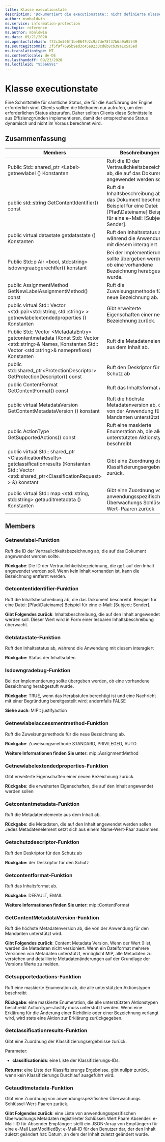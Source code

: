 ```yaml
---
title: Klasse executionstate
description: 'Dokumentiert die executionstate:: nicht definierte Klasse des Microsoft Information Protection (MIP) SDK.'
author: msmbaldwin
ms.service: information-protection
ms.topic: reference
ms.author: mbaldwin
ms.date: 09/21/2020
ms.openlocfilehash: f73c3e366f1be0647d2c9a7de78f37b6a9a95549
ms.sourcegitcommit: 3f5f9f7695b9ed3c45e9230cd8b8cb39a1c5a5ed
ms.translationtype: MT
ms.contentlocale: de-DE
ms.lasthandoff: 09/23/2020
ms.locfileid: "95566991"
---
```

# <a name="class-executionstate"></a>Klasse executionstate 
Eine Schnittstelle für sämtliche Status, die für die Ausführung der Engine erforderlich sind.
Clients sollten die Methoden nur aufrufen, um den erforderlichen Status abzurufen. Daher sollten Clients diese Schnittstelle aus Effizienzgründen implementieren, damit der entsprechende Status dynamisch und nicht im Voraus berechnet wird.
  
## <a name="summary"></a>Zusammenfassung
 Members                        | Beschreibungen                                
--------------------------------|---------------------------------------------
Public Std:: shared_ptr \<Label\> getnewlabel () Konstanten  |  Ruft die ID der Vertraulichkeitsbezeichnung ab, die auf das Dokument angewendet werden sollte.
public std::string GetContentIdentifier() const  |  Ruft die Inhaltsbeschreibung ab, die das Dokument beschreibt. Beispiel für eine Datei: [Pfad\Dateiname] Beispiel für eine e-Mail: [Subject: Sender].
public virtual datastate getdatastate () Konstanten  |  Ruft den Inhaltsstatus ab, während die Anwendung mit diesem interagiert
Public Std::p Air \<bool, std::string\> isdowngraabgerechtfer() konstant  |  Bei der Implementierung sollte übergeben werden, ob eine vorhandene Bezeichnung herabgestuft wurde.
public AssignmentMethod GetNewLabelAssignmentMethod() const  |  Ruft die Zuweisungsmethode für die neue Bezeichnung ab.
public virtual Std:: Vector \<std::pair\<std::string, std::string\> \> getnewlabelextendedproperties () Konstanten  |  Gibt erweiterte Eigenschaften einer neuen Bezeichnung zurück.
Public Std:: Vector \<MetadataEntry\> getcontentmetadata (Konst Std:: Vector \<std::string\>& Names, Konstanten Std:: Vector \<std::string\>& nameprefixes) Konstanten  |  Ruft die Metadatenelemente aus dem Inhalt ab.
public std::shared_ptr\<ProtectionDescriptor\> GetProtectionDescriptor() const  |  Ruft den Deskriptor für den Schutz ab
public ContentFormat GetContentFormat() const  |  Ruft das Inhaltsformat ab.
public virtual MetadataVersion GetContentMetadataVersion () konstant  |  Ruft die höchste Metadatenversion ab, die von der Anwendung für den Mandanten unterstützt wird.
public ActionType GetSupportedActions() const  |  Ruft eine maskierte Enumeration ab, die alle unterstützten Aktionstypen beschreibt
public virtual Std:: shared_ptr \<ClassificationResults\> getclassificationresults (Konstanten Std:: Vector \<std::shared_ptr\<ClassificationRequest\> \> &) konstant  |  Gibt eine Zuordnung der Klassifizierungsergebnisse zurück.
public virtual Std:: map \<std::string, std::string\> getauditmetadata () Konstanten  |  Gibt eine Zuordnung von anwendungsspezifischen Überwachungs Schlüssel-Wert-Paaren zurück.
  
## <a name="members"></a>Members
  
### <a name="getnewlabel-function"></a>Getnewlabel-Funktion
Ruft die ID der Vertraulichkeitsbezeichnung ab, die auf das Dokument angewendet werden sollte.

  
**Rückgabe**: Die ID der Vertraulichkeitsbezeichnung, die ggf. auf den Inhalt angewendet werden soll. Wenn kein Inhalt vorhanden ist, kann die Bezeichnung entfernt werden.
  
### <a name="getcontentidentifier-function"></a>Getcontentidentifier-Funktion
Ruft die Inhaltsbeschreibung ab, die das Dokument beschreibt. Beispiel für eine Datei: [Pfad\Dateiname] Beispiel für eine e-Mail: [Subject: Sender].

  
**Gibt Folgendes zurück**: Inhaltsbeschreibung, die auf den Inhalt angewendet werden soll.
Dieser Wert wird in Form einer lesbaren Inhaltsbeschreibung überwacht.
  
### <a name="getdatastate-function"></a>Getdatastate-Funktion
Ruft den Inhaltsstatus ab, während die Anwendung mit diesem interagiert

  
**Rückgabe:** Status der Inhaltsdaten
  
### <a name="isdowngradejustified-function"></a>Isdowngradebug-Funktion
Bei der Implementierung sollte übergeben werden, ob eine vorhandene Bezeichnung herabgestuft wurde.

  
**Rückgabe:** TRUE, wenn das Herabstufen berechtigt ist und eine Nachricht mit einer Begründung bereitgestellt wird; andernfalls FALSE 
  
**Siehe auch**: MIP:: justifyaction
  
### <a name="getnewlabelassignmentmethod-function"></a>Getnewlabelaccessmentmethod-Funktion
Ruft die Zuweisungsmethode für die neue Bezeichnung ab.

  
**Rückgabe**: Zuweisungsmethode STANDARD, PRIVILEGED, AUTO. 
  
**Weitere Informationen finden Sie unter:** mip::AssignmentMethod
  
### <a name="getnewlabelextendedproperties-function"></a>Getnewlabelextendedproperties-Funktion
Gibt erweiterte Eigenschaften einer neuen Bezeichnung zurück.

  
**Rückgabe:** die erweiterten Eigenschaften, die auf den Inhalt angewendet werden sollen
  
### <a name="getcontentmetadata-function"></a>Getcontentmetadata-Funktion
Ruft die Metadatenelemente aus dem Inhalt ab.

  
**Rückgabe:** die Metadaten, die auf den Inhalt angewendet werden sollen Jedes Metadatenelement setzt sich aus einem Name-Wert-Paar zusammen.
  
### <a name="getprotectiondescriptor-function"></a>Getschutzdescriptor-Funktion
Ruft den Deskriptor für den Schutz ab

  
**Rückgabe:** der Deskriptor für den Schutz
  
### <a name="getcontentformat-function"></a>Getcontentformat-Funktion
Ruft das Inhaltsformat ab.

  
**Rückgabe**: DEFAULT, EMAIL 
  
**Weitere Informationen finden Sie unter:** mip::ContentFormat
  
### <a name="getcontentmetadataversion-function"></a>GetContentMetadataVersion-Funktion
Ruft die höchste Metadatenversion ab, die von der Anwendung für den Mandanten unterstützt wird.

  
**Gibt Folgendes zurück**: Content Metadata Version. Wenn der Wert 0 ist, werden die Metadaten nicht versioniert. Wenn ein Dateiformat mehrere Versionen von Metadaten unterstützt, ermöglicht MIP, alle Metadaten zu verstehen und detaillierte Metadatenänderungen auf der Grundlage der Versions Werte zu melden.
  
### <a name="getsupportedactions-function"></a>Getsupportedactions-Funktion
Ruft eine maskierte Enumeration ab, die alle unterstützten Aktionstypen beschreibt

  
**Rückgabe**: eine maskierte Enumeration, die alle unterstützten Aktionstypen beschreibt
ActionType::Justify muss unterstützt werden. Wenn eine Erklärung für die Änderung einer Richtlinie oder einer Bezeichnung verlangt wird, wird stets eine Aktion zur Erklärung zurückgegeben.
  
### <a name="getclassificationresults-function"></a>Getclassificationresults-Funktion
Gibt eine Zuordnung der Klassifizierungsergebnisse zurück.

Parameter:  
* **classificationids**: eine Liste der Klassifizierungs-IDs. 



  
**Returns**: eine Liste der Klassifizierungs Ergebnisse. gibt nullptr zurück, wenn kein Klassifizierungs Durchlauf ausgeführt wird.
  
### <a name="getauditmetadata-function"></a>Getauditmetadata-Funktion
Gibt eine Zuordnung von anwendungsspezifischen Überwachungs Schlüssel-Wert-Paaren zurück.

  
**Gibt Folgendes zurück**: eine Liste von anwendungsspezifischen Überwachungs Metadaten registrierter Schlüssel: Wert Paare Absender: e-Mail-ID für Absender Empfänger: stellt ein JSON-Array von Empfängern für eine e-Mail LastModifiedBy: e-Mail-ID für den Benutzer dar, der den Inhalt zuletzt geändert hat: Datum, an dem der Inhalt zuletzt geändert wurde.